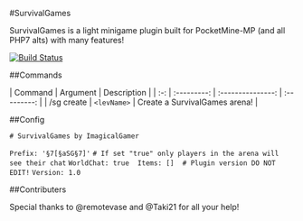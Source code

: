 #SurvivalGames

SurvivalGames is a light minigame plugin built for PocketMine-MP (and all PHP7 alts) with many features!

[![Build Status](https://travis-ci.org/ImagicalGamer/SurvivalGames.svg?branch=master)](https://travis-ci.org/ImagicalGamer/SurvivalGames)

##Commands

| Command | Argument | Description |
| :-: | :---------: | :---------------: | :---------: |
| /sg create | `<levName>` | Create a SurvivalGames arena! |

##Config

`# SurvivalGames by ImagicalGamer`

`Prefix: '§7[§aSG§7]'`
`# If set "true" only players in the arena will see their chat`
`WorldChat: true`
` `
`Items: []`
` `
`# Plugin version DO NOT EDIT!`
`Version: 1.0`

##Contributers

Special thanks to @remotevase and @Taki21 for all your help!
